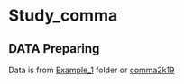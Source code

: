 # Study_comma

## DATA Preparing
Data is from [Example_1](https://github.com/commaai/comma2k19/tree/master/) folder or [comma2k19](https://academictorrents.com/details/65a2fbc964078aff62076ff4e103f18b951c5ddb/)
